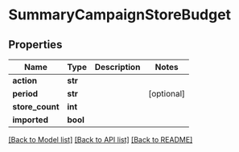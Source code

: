 # SummaryCampaignStoreBudget

## Properties
Name | Type | Description | Notes
------------ | ------------- | ------------- | -------------
**action** | **str** |  | 
**period** | **str** |  | [optional] 
**store_count** | **int** |  | 
**imported** | **bool** |  | 

[[Back to Model list]](../README.md#documentation-for-models) [[Back to API list]](../README.md#documentation-for-api-endpoints) [[Back to README]](../README.md)


